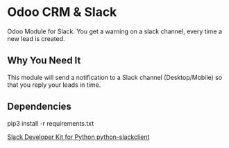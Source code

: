 # Odoo CRM & Slack

Odoo Module for Slack. You get a warning on a slack channel, every time a new lead is created.

## Why You Need It

This module will send a notification to a Slack channel (Desktop/Mobile) so that you reply your
leads in time.

## Dependencies

pip3 install -r requirements.txt

[Slack Developer Kit for Python python-slackclient](https://github.com/slackapi/python-slackclient)
